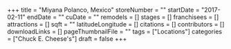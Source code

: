 +++
title = "Miyana Polanco, Mexico"
storeNumber = ""
startDate = "2017-02-11"
endDate = ""
cuDate = ""
remodels = []
stages = []
franchisees = []
attractions = []
sqft = ""
latitudeLongitude = []
citations = []
contributors = []
downloadLinks = []
pageThumbnailFile = ""
tags = ["Locations"]
categories = ["Chuck E. Cheese's"]
draft = false
+++
